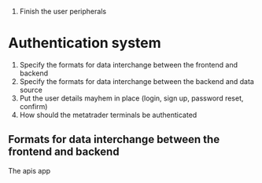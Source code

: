 1.  Finish the user peripherals

# Authentication system
1. Specify the formats for data interchange between the frontend and backend
2. Specify the formats for data interchange between the backend and data source
3. Put the user details mayhem in place (login, sign up, password reset, confirm)
4. How should the metatrader terminals be authenticated


## Formats for data interchange between the frontend and backend
The apis app

